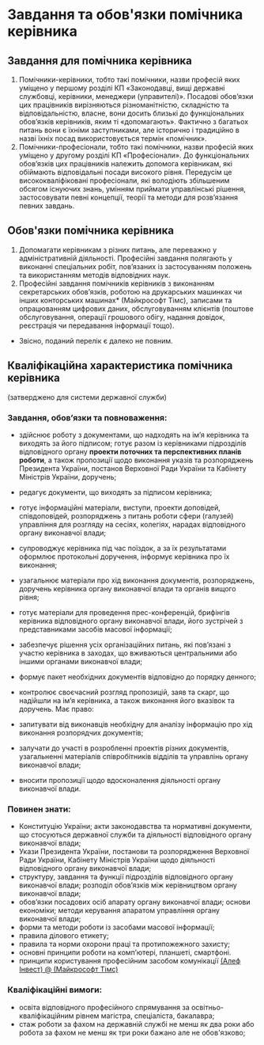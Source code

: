 # Завдання та обов'язки помічника керівника
## Завдання для помічника керівника
1. Помічники-керівники, тобто такі помічники, назви професій яких уміщено у першому розділі КП «Законодавці, вищі державні службовці, керівники, менеджери (управителі)». Посадові обов’язки цих працівників вирізняються різноманітністю, складністю та відповідальністю, власне, вони досить близькі до функціональних обов’язків керівників, яким ті «допомагають». Фактично з багатьох питань вони є їхніми заступниками, але історично і традиційно в назві їхніх посад використовується термін «помічник».
2. Помічники-професіонали, тобто такі помічники, назви професій яких уміщено у другому розділі КП «Професіонали». До функціональних обов’язків цих працівників належить допомога керівникам, які обіймають відповідальні посади високого рівня. Передусім це висококваліфіковані професіонали, які володіють збільшеним обсягом існуючих знань, умінням приймати управлінські рішення, застосовувати певні концепції, теорії та методи для розв’язання певних завдань.
## Обов'язки помічника керівника
1. Допомагати керівникам з різних питань, але переважно у адміністративній діяльності. Професійні завдання полягають у виконанні спеціальних робіт, пов’язаних із застосуванням положень та використанням методів відповідних наук.
2. Професійні завдання помічників керівників з виконанням секретарських обов’язків, роботою на друкарських машинках чи інших конторських машинах* (Майкрософт Тімс), записами та опрацюванням цифрових даних, обслуговуванням клієнтів (поштове обслуговування, операції грошового обігу, надання довідок, реєстрація чи передавання інформації тощо).
- Звісно, поданий перелік є далеко не повним.

## Кваліфікаційна характеристика помічника керівника
(затверджено для системи державної служби)

### Завдання, обов’язки та повноваження:
- здійснює роботу з документами, що надходять на ім’я керівника та виходять за його підписом;
готує разом із керівниками підрозділів відповідного органу __проекти поточних та перспективних планів роботи__, а також пропозиції щодо виконання указів та розпоряджень Президента України, постанов Верховної Ради України та Кабінету Міністрів України, доручень;
- редагує документи, що виходять за підписом керівника;
- готує інформаційні матеріали, виступи, проекти доповідей, співдоповідей, розпоряджень з питань роботи сфери (галузей) управління для розгляду на сесіях, колегіях, нарадах відповідного органу виконавчої влади;
- супроводжує керівника під час поїздок, а за їх результатами оформлює протокольні доручення, інформує керівника про їх виконання;
- узагальнює матеріали про хід виконання документів, розпоряджень, доручень керівника органу виконавчої влади та органів вищого рівня;
- готує матеріали для проведення прес-конференцій, брифінгів керівника відповідного органу виконавчої влади, його зустрічей з представниками засобів масової інформації;
- забезпечує рішення усіх організаційних питань, які пов’язані з участю керівника в заходах, що вживаються центральними або іншими органами виконавчої влади;
- формує пакет необхідних документів відповідно до порядку денного;
- контролює своєчасний розгляд пропозицій, заяв та скарг, що надійшли на ім’я керівника, а також виконання його вказівок та доручень.
Має право:

- запитувати від виконавців необхідну для аналізу інформацію про хід виконання розпорядчих документів;
- залучати до участі в розробленні проектів різних документів, узагальненні матеріалів співробітників відділів та управлінь органу виконавчої влади;
- вносити пропозиції щодо вдосконалення діяльності органу виконавчої влади.

### Повинен знати:

- Конституцію України; акти законодавства та нормативні документи, що стосуються державної служби та діяльності відповідного органу виконавчої влади;
- Укази Президента України, постанови та розпорядження Верховної Ради України, Кабінету Міністрів України щодо діяльності відповідного органу виконавчої влади;
- структуру, завдання та функції підрозділів відповідного органу виконавчої влади;
розподіл обов’язків між керівництвом органу виконавчої влади;
- обов’язки посадових осіб апарату органу виконавчої влади; основи економіки; методи керування апаратом управління органу виконавчої влади;
- форми та методи роботи із засобами масової інформації;
- правила ділового етикету;
- правила та норми охорони праці та протипожежного захисту;
- основні принципи роботи на комп’ютері, планшеті, смартфоні.
- принципи користування професійним засобом комунікації [(Алеф Інвест) @ (Майкрософт Тімс)](https://teams.microsoft.com/join/1u55i73asrde)

### Кваліфікаційні вимоги:

- освіта відповідного професійного спрямування за освітньо-кваліфікаційним рівнем магістра, спеціаліста, бакалавра;
- стаж роботи за фахом на державній службі не менш як два роки або робота за фахом не менш як три роки бажано але не обов'язково;